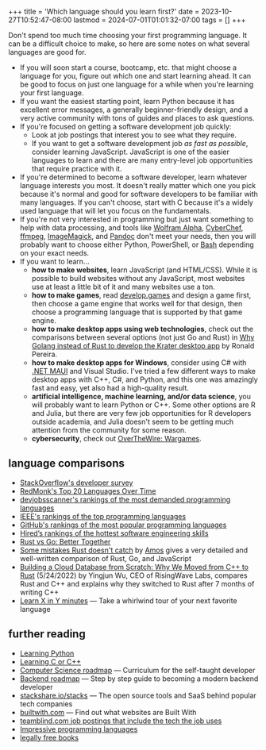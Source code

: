 +++
title = 'Which language should you learn first?'
date = 2023-10-27T10:52:47-08:00
lastmod = 2024-07-01T01:01:32-07:00
tags = []
+++

Don't spend too much time choosing your first programming language. It can be a difficult choice to make, so here are some notes on what several languages are good for.

* If you will soon start a course, bootcamp, etc. that might choose a language for you, figure out which one and start learning ahead. It can be good to focus on just one language for a while when you're learning your first language.
* If you want the easiest starting point, learn Python because it has excellent error messages, a generally beginner-friendly design, and a very active community with tons of guides and places to ask questions.
* If you're focused on getting a software development job quickly:
    * Look at job postings that interest you to see what they require.
    * If you want to get a software development job _as fast as possible_, consider learning JavaScript. JavaScript is one of the easier languages to learn and there are many entry-level job opportunities that require practice with it.
* If you're determined to become a software developer, learn whatever language interests you most. It doesn't really matter which one you pick because it's normal and good for software developers to be familiar with many languages. If you can't choose, start with C because it's a widely used language that will let you focus on the fundamentals.
* If you're not very interested in programming but just want something to help with data processing, and tools like [Wolfram Alpha](https://www.wolframalpha.com/), [CyberChef](https://gchq.github.io/CyberChef/), [ffmpeg](https://en.wikipedia.org/wiki/FFmpeg), [ImageMagick](https://imagemagick.org/), and [Pandoc](https://pandoc.org/) don't meet your needs, then you will probably want to choose either Python, PowerShell, or [Bash](https://en.wikipedia.org/wiki/Bash_(Unix_shell)) depending on your exact needs.
* If you want to learn...
    * **how to make websites**, learn JavaScript (and HTML/CSS). While it is possible to build websites without any JavaScript, most websites use at least a little bit of it and many websites use a ton.
    * **how to make games**, read [develop.games](https://www.develop.games/) and design a game first, then choose a game engine that works well for that design, then choose a programming language that is supported by that game engine.
    * **how to make desktop apps using web technologies**, check out the comparisons between several options (not just Go and Rust) in [Why Golang instead of Rust to develop the Krater desktop app](https://blog.moonguard.dev/why-golang-instead-of-rust-to-develop-the-krater-desktop-app) by Ronald Pereira.
    * **how to make desktop apps for Windows**, consider using C# with [.NET MAUI](https://dotnet.microsoft.com/en-us/apps/maui) and Visual Studio. I've tried a few different ways to make desktop apps with C++, C#, and Python, and this one was amazingly fast and easy, yet also had a high-quality result.
    * **artificial intelligence, machine learning, and/or data science**, you will probably want to learn Python or C++. Some other options are R and Julia, but there are very few job opportunities for R developers outside academia, and Julia doesn't seem to be getting much attention from the community for some reason.
    * **cybersecurity**, check out [OverTheWire: Wargames](https://overthewire.org/wargames/).

## language comparisons

* [StackOverflow's developer survey](https://survey.stackoverflow.co/2023/#technology)
* [RedMonk's Top 20 Languages Over Time](https://redmonk.com/rstephens/2023/05/16/top20-jan2023/)
* [devjobsscanner's rankings of the most demanded programming languages](https://www.devjobsscanner.com/blog/top-8-most-demanded-programming-languages/)
* [IEEE's rankings of the top programming languages](https://spectrum.ieee.org/the-top-programming-languages-2023)
* [GitHub's rankings of the most popular programming languages](https://github.blog/2023-11-08-the-state-of-open-source-and-ai/#the-most-popular-programming-languages)
* [Hired’s rankings of the hottest software engineering skills](https://pages.hired.email/rs/289-SIY-439/images/Hired_2023%20State%20of%20Software%20Engineers.pdf#page=32)
* [Rust vs Go: Better Together](https://spf13.com/p/rust-vs-go-better-together/)
* [Some mistakes Rust doesn't catch](https://news.ycombinator.com/item?id=30253426) by [Amos](https://fasterthanli.me/about) gives a very detailed and well-written comparison of Rust, Go, and JavaScript
* [Building a Cloud Database from Scratch: Why We Moved from C++ to Rust](https://risingwave.com/blog/building-a-cloud-database-from-scratch-why-we-moved-from-c-to-rust/) (5/24/2022) by Yingjun Wu, CEO of RisingWave Labs, compares Rust and C++ and explains why they switched to Rust after 7 months of writing C++
* [Learn X in Y minutes](https://learnxinyminutes.com/) — Take a whirlwind tour of your next favorite language

## further reading

* [Learning Python](https://til.chriswheeler.dev/intro-to-python/)
* [Learning C or C++](https://til.chriswheeler.dev/intro-to-c-or-cpp/)
* [Computer Science roadmap](https://roadmap.sh/computer-science) — Curriculum for the self-taught developer
* [Backend roadmap](https://roadmap.sh/backend) — Step by step guide to becoming a modern backend developer
* [stackshare.io/stacks](https://stackshare.io/stacks) — The open source tools and SaaS behind popular tech companies
* [builtwith.com](https://builtwith.com/)  — Find out what websites are Built With
* [teamblind.com job postings that include the tech the job uses](https://www.teamblind.com/jobs)
* [Impressive programming languages](/posts/impressive-programming-languages/)
* [legally free books](/posts/legally-free-books/)
